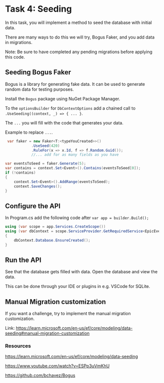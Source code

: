 # Task 4: Seeding

In this task, you will implement a method to seed the database with initial data.

There are many ways to do this we will try, Bogus Faker, and you add data in migrations.

Note: Be sure to have completed any pending migrations before applying this code.

## Seeding Bogus Faker

Bogus is a library for generating fake data. It can be used to generate random data for testing purposes.

Install the `Bogus` package using NuGet Package Manager.

To the `optionsBuilder` for `DbContextOptions` add a chained call to `.UseSeeding((context, _) => { ... }`.

The `...` you will fill with the code that generates your data.

Example to replace `...`.

```csharp
 var faker = new Faker<T:<typeYouCreated>>()
            .UseSeed(420)
            .RuleFor(x => x.Id, f => f.Random.Guid());
            //... add for as many fields as you have

var eventsToSeed = faker.Generate(5);
var contains = context.Set<Event>().Contains(eventsToSeed[0]);
if (!contains)
{
    context.Set<Event>().AddRange(eventsToSeed);
    context.SaveChanges();
}
```

## Configure the API

In Program.cs add the following code after
`var app = builder.Build();`

```csharp
using (var scope = app.Services.CreateScope())
using (var dbContext = scope.ServiceProvider.GetRequiredService<EpicEventsDbContext>())
{
    dbContext.Database.EnsureCreated();
}
```

## Run the API

See that the database gets filled with data.
Open the database and view the data.

This can be done through your IDE or plugins in e.g. VSCode for SQLite.

## Manual Migration customization

If you want a challenge, try to implement the manual migration customization. 

Link: https://learn.microsoft.com/en-us/ef/core/modeling/data-seeding#manual-migration-customization

### Resources

https://learn.microsoft.com/en-us/ef/core/modeling/data-seeding

https://www.youtube.com/watch?v=ESPp3uVmKhU

https://github.com/bchavez/Bogus